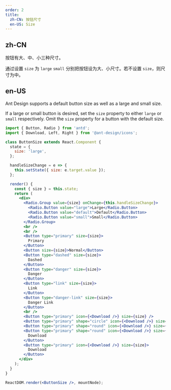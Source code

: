 ```yaml
---
order: 2
title:
  zh-CN: 按钮尺寸
  en-US: Size
---
```


## zh-CN

按钮有大、中、小三种尺寸。

通过设置 `size` 为 `large` `small` 分别把按钮设为大、小尺寸。若不设置 `size`，则尺寸为中。

## en-US

Ant Design supports a default button size as well as a large and small size.

If a large or small button is desired, set the `size` property to either `large` or `small` respectively. Omit the `size` property for a button with the default size.

```jsx
import { Button, Radio } from 'antd';
import { Download, Left, Right } from '@ant-design/icons';

class ButtonSize extends React.Component {
  state = {
    size: 'large',
  };

  handleSizeChange = e => {
    this.setState({ size: e.target.value });
  };

  render() {
    const { size } = this.state;
    return (
      <div>
        <Radio.Group value={size} onChange={this.handleSizeChange}>
          <Radio.Button value="large">Large</Radio.Button>
          <Radio.Button value="default">Default</Radio.Button>
          <Radio.Button value="small">Small</Radio.Button>
        </Radio.Group>
        <br />
        <br />
        <Button type="primary" size={size}>
          Primary
        </Button>
        <Button size={size}>Normal</Button>
        <Button type="dashed" size={size}>
          Dashed
        </Button>
        <Button type="danger" size={size}>
          Danger
        </Button>
        <Button type="link" size={size}>
          Link
        </Button>
        <Button type="danger-link" size={size}>
          Danger Link
        </Button>
        <br />
        <Button type="primary" icon={<Download />} size={size} />
        <Button type="primary" shape="circle" icon={<Download />} size={size} />
        <Button type="primary" shape="round" icon={<Download />} size={size} />
        <Button type="primary" shape="round" icon={<Download />} size={size}>
          Download
        </Button>
        <Button type="primary" icon={<Download />} size={size}>
          Download
        </Button>
      </div>
    );
  }
}

ReactDOM.render(<ButtonSize />, mountNode);
```
